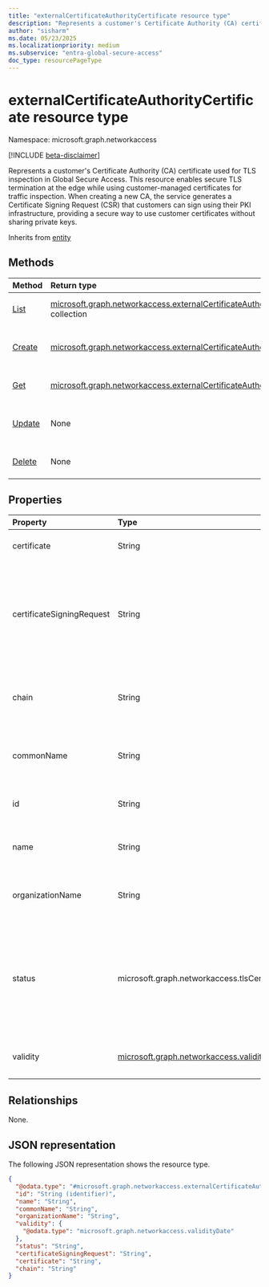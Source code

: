 ```yaml
---
title: "externalCertificateAuthorityCertificate resource type"
description: "Represents a customer's Certificate Authority (CA) certificate used for TLS inspection in Global Secure Access. This enables secure TLS termination at the edge while using customer-managed certificates for traffic inspection."
author: "sisharm"
ms.date: 05/23/2025
ms.localizationpriority: medium
ms.subservice: "entra-global-secure-access"
doc_type: resourcePageType
---
```


# externalCertificateAuthorityCertificate resource type

Namespace: microsoft.graph.networkaccess

[!INCLUDE [beta-disclaimer](../../includes/beta-disclaimer.md)]

Represents a customer's Certificate Authority (CA) certificate used for TLS inspection in Global Secure Access. This resource enables secure TLS termination at the edge while using customer-managed certificates for traffic inspection. When creating a new CA, the service generates a Certificate Signing Request (CSR) that customers can sign using their PKI infrastructure, providing a secure way to use customer certificates without sharing private keys.


Inherits from [entity](../resources/entity.md)

## Methods
|Method|Return type|Description|
|:---|:---|:---|
|[List](../api/networkaccess-tlstermination-list-externalcertificateauthoritycertificates.md)|[microsoft.graph.networkaccess.externalCertificateAuthorityCertificate](../resources/networkaccess-externalcertificateauthoritycertificate.md) collection|Get a list of the externalCertificateAuthorityCertificate objects and their properties.|
|[Create](../api/networkaccess-tlstermination-post-externalcertificateauthoritycertificates.md)|[microsoft.graph.networkaccess.externalCertificateAuthorityCertificate](../resources/networkaccess-externalcertificateauthoritycertificate.md)|Create a new externalCertificateAuthorityCertificate object and receive a Certificate Signing Request (CSR).|
|[Get](../api/networkaccess-externalcertificateauthoritycertificate-get.md)|[microsoft.graph.networkaccess.externalCertificateAuthorityCertificate](../resources/networkaccess-externalcertificateauthoritycertificate.md)|Get an externalCertificateAuthorityCertificate object.|
|[Update](../api/networkaccess-externalcertificateauthoritycertificate-update.md)|None|Update the properties of an externalCertificateAuthorityCertificate object, including uploading the signed certificate.|
|[Delete](../api/networkaccess-externalcertificateauthoritycertificate-delete.md)|None|Delete an externalCertificateAuthorityCertificate object.|

## Properties
|Property|Type|Description|
|:---|:---|:---|
|certificate|String|The signed X.509 certificate in PEM format.|
|certificateSigningRequest|String|The Certificate Signing Request (CSR) generated when creating the CA. This CSR should be signed using the customer's PKI infrastructure. Read-only.|
|chain|String|The certificate chain in PEM format, containing all intermediate certificates up to the root CA.|
|commonName|String|The common name (CN) field of the certificate. Supports `$filter` (`eq`, `ne`, `startsWith`)|
|id|String|The unique identifier for the CA. Inherits from [entity](../resources/entity.md). Read-only.|
|name|String|The display name of the CA. Supports `$filter` (`eq`, `ne`, `startsWith`)|
|organizationName|String|The organization name (OU) field of the certificate. Supports `$filter` (`eq`, `ne`, `startsWith`)|
|status|microsoft.graph.networkaccess.tlsCertificateStatus|The current status of the certificate. The possible values are: `csrGenerated`, `enrolling`, `active`, `unknownFutureValue`, `expiring`, `expired`, `enabled`, `disabled`. Read-only. Supports `$filter` (`eq`, `ne`)|
|validity|[microsoft.graph.networkaccess.validityDate](../resources/networkaccess-validitydate.md)|The validity period of the certificate, including start and end dates.|

## Relationships
None.

## JSON representation
The following JSON representation shows the resource type.
<!-- {
  "blockType": "resource",
  "keyProperty": "id",
  "@odata.type": "microsoft.graph.networkaccess.externalCertificateAuthorityCertificate",
  "openType": false
}
-->
``` json
{
  "@odata.type": "#microsoft.graph.networkaccess.externalCertificateAuthorityCertificate",
  "id": "String (identifier)",
  "name": "String",
  "commonName": "String",
  "organizationName": "String",
  "validity": {
    "@odata.type": "microsoft.graph.networkaccess.validityDate"
  },
  "status": "String",
  "certificateSigningRequest": "String",
  "certificate": "String",
  "chain": "String"
}
```
